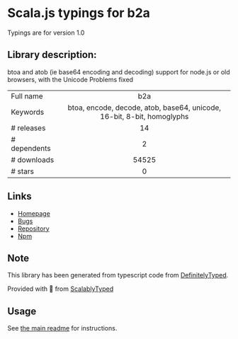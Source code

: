 
# Scala.js typings for b2a

Typings are for version 1.0

## Library description:
btoa and atob (ie base64 encoding and decoding) support for node.js or old browsers, with the Unicode Problems fixed

|                    |                 |
| ------------------ | :-------------: |
| Full name          | b2a |
| Keywords           | btoa, encode, decode, atob, base64, unicode, 16-bit, 8-bit, homoglyphs |
| # releases         | 14 |
| # dependents       | 2 |
| # downloads        | 54525 |
| # stars            | 0 |

## Links
- [Homepage](https://github.com/kaelzhang/b2a#readme)
- [Bugs](https://github.com/kaelzhang/b2a/issues)
- [Repository](https://github.com/kaelzhang/b2a)
- [Npm](https://www.npmjs.com/package/b2a)
    


## Note
This library has been generated from typescript code from [DefinitelyTyped](https://definitelytyped.org).

Provided with :purple_heart: from [ScalablyTyped](https://github.com/oyvindberg/ScalablyTyped)

## Usage
See [the main readme](../../readme.md) for instructions.


